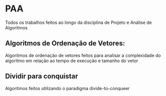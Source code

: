 # PAA

Todos os trabalhos feitos ao longo da disciplina de Projeto e Análise de Algoritmos

## Algoritmos de Ordenação de Vetores:

Algoritmos de ordenação de vetores feitos para analisar a complexidade do algoritmo em relação ao tempo de execução e tamanho do vetor

## Dividir para conquistar 

Algoritmos feitos utilizando o paradigma divide-to-conqueer
